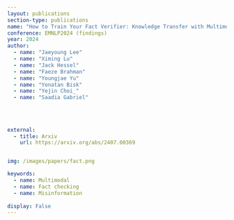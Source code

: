 ```yaml
---
layout: publications
section-type: publications
name: "How to Train Your Fact Verifier: Knowledge Transfer with Multimodal Open Models"
conference: EMNLP2024 (findings)
year: 2024
author:
  - name: "Jaeyoung Lee"
  - name: "Ximing Lu"
  - name: "Jack Hessel"
  - name: "Faeze Brahman"
  - name: "Youngjae Yu"
  - name: "Yonatan Bisk"
  - name: "Yejin Choi_"
  - name: "Saadia Gabriel"
  
  
  
  
external:
  - title: Arxiv
    url: https://arxiv.org/abs/2407.00369


img: /images/papers/fact.png

keywords:
  - name: Multimodal
  - name: Fact checking
  - name: Misinformation
  
display: False
---
```

